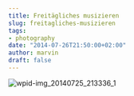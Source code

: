 ```yaml
---
title: Freitägliches musizieren
slug: freitagliches-musizieren
tags:
- photography
date: "2014-07-26T21:50:00+02:00"
author: marvin
draft: false
---
```

![wpid-img_20140725_213336_1](/images/wpid-img_20140725_213336_1.jpg)